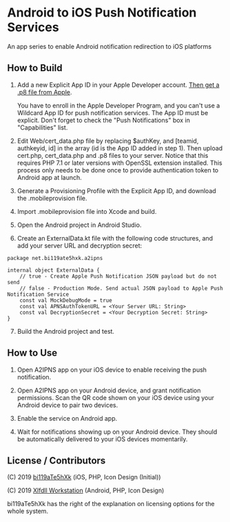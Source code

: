 # Android to iOS Push Notification Services
An app series to enable Android notification redirection to iOS platforms

## How to Build

1. Add a new Explicit App ID in your Apple Developer account. [Then get a .p8 file from Apple](https://developer.apple.com/documentation/usernotifications/setting_up_a_remote_notification_server/establishing_a_token-based_connection_to_apns).

    You have to enroll in the Apple Developer Program, and you can't use a Wildcard App ID for push notification services. The App ID must be explicit. Don't forget to check the "Push Notifications" box in "Capabilities" list.

2. Edit Web/cert_data.php file by replacing $authKey, and [teamid, authkeyid, id] in the array (id is the App ID added in step 1). Then upload cert.php, cert_data.php and .p8 files to your server. Notice that this requires PHP 7.1 or later versions with OpenSSL extension installed. This process only needs to be done once to provide authentication token to Android app at launch.

3. Generate a Provisioning Profile with the Explicit App ID, and download the .mobileprovision file.

4. Import .mobileprovision file into Xcode and build.

5. Open the Android project in Android Studio.

6. Create an ExternalData.kt file with the following code structures, and add your server URL and decryption secret:

```
package net.bi119ate5hxk.a2ipns

internal object ExternalData {
    // true - Create Apple Push Notification JSON payload but do not send
    // false - Production Mode. Send actual JSON payload to Apple Push Notification Service
    const val MockDebugMode = true
    const val APNSAuthTokenURL = <Your Server URL: String>
    const val DecryptionSecret = <Your Decryption Secret: String>
}
```

7. Build the Android project and test.


## How to Use

1. Open A2IPNS app on your iOS device to enable receiving the push notification.

2. Open A2IPNS app on your Android device, and grant notification permissions. Scan the QR code shown on your iOS device using your Android device to pair two devices.

3. Enable the service on Android app.

4. Wait for notifications showing up on your Android device. They should be automatically delivered to your iOS devices momentarily.

## License / Contributors

(C) 2019 [bi119aTe5hXk](https://blog.bi119ate5hxk.net) (iOS, PHP, Icon Design (Initial))

(C) 2019 [Xlfdll Workstation](https://xlfdll.github.io) (Android, PHP, Icon Design)

bi119aTe5hXk has the right of the explanation on licensing options for the whole system.
